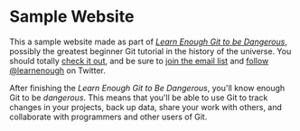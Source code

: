 # Sample Website  

This a sample website made as part of [*Learn Enough Git to be Dangerous*](http://learnenough.com/git-tutorial), possibly the greatest beginner Git tutorial in the history of the universe. You should totally [check it out](http://learnenough.com/git-tutorial), and be sure to [join the email list](http://learnenough.com/#email_list) and [follow @learnenough](http://learnenough.com/learnenough) on Twitter.

After finishing the *Learn Enough Git to Be Dangerous*, you'll know enough Git to be *dangerous*. This means that you'll be able to use Git to track changes in your projects, back up data, share your work with others, and collaborate with programmers and other users of Git.